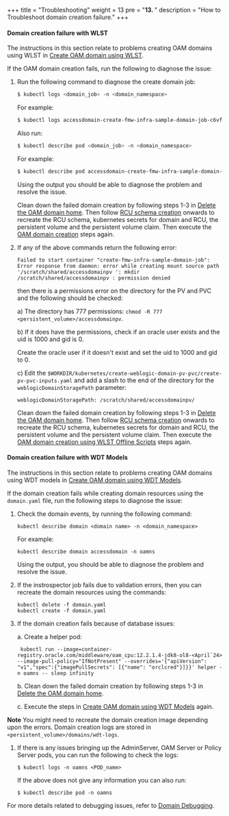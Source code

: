 +++
title = "Troubleshooting"
weight = 13
pre = "<b>13. </b>"
description = "How to Troubleshoot domain creation failure."
+++

#### Domain creation failure with WLST

The instructions in this section relate to problems creating OAM domains using WLST in [Create OAM domain using WLST](../create-oam-domains/create-oam-domains-using-wlst).

If the OAM domain creation fails, run the following to diagnose the issue:

1. Run the following command to diagnose the create domain job:

   ```bash
   $ kubectl logs <domain_job> -n <domain_namespace>
   ```
   
   For example:
   
   ```bash
   $ kubectl logs accessdomain-create-fmw-infra-sample-domain-job-c6vfb -n oamns
   ```
   
   Also run:

   ```bash
   $ kubectl describe pod <domain_job> -n <domain_namespace>
   ```   

   For example:
   
   ```bash
   $ kubectl describe pod accessdomain-create-fmw-infra-sample-domain-job-c6vfb -n oamns
   ```
   
   Using the output you should be able to diagnose the problem and resolve the issue. 
   
   Clean down the failed domain creation by following steps 1-3 in [Delete the OAM domain home](../manage-oam-domains/delete-domain-home). Then follow [RCU schema creation](../prepare-your-environment/#rcu-schema-creation) onwards to recreate the RCU schema, kubernetes secrets for domain and RCU, the persistent volume and the persistent volume claim. Then execute the [OAM domain creation](../create-oam-domains) steps again.
   
1. If any of the above commands return the following error:

   ```
   Failed to start container "create-fmw-infra-sample-domain-job": Error response from daemon: error while creating mount source path
   '/scratch/shared/accessdomainpv ': mkdir /scratch/shared/accessdomainpv : permission denied
   ```
    
   then there is a permissions error on the directory for the PV and PVC and the following should be checked:
   
   a) The directory has 777 permissions: `chmod -R 777 <persistent_volume>/accessdomainpv`.
   
   b) If it does have the permissions, check if an oracle user exists and the uid is 1000 and gid is 0.
   
   Create the oracle user if it doesn't exist and set the uid to 1000 and gid to 0.
   
   c) Edit the `$WORKDIR/kubernetes/create-weblogic-domain-pv-pvc/create-pv-pvc-inputs.yaml` and add a slash to the end of the directory for the `weblogicDomainStoragePath` parameter:
   
   ```
   weblogicDomainStoragePath: /scratch/shared/accessdomainpv/
   ```
   
   Clean down the failed domain creation by following steps 1-3 in [Delete the OAM domain home](../manage-oam-domains/delete-domain-home). Then follow [RCU schema creation](../prepare-your-environment/#rcu-schema-creation) onwards to recreate the RCU schema, kubernetes secrets for domain and RCU, the persistent volume and the persistent volume claim. Then execute the [OAM domain creation using WLST Offline Scripts](../create-oam-domains/create-oam-domains-using-wlst) steps again.

#### Domain creation failure with WDT Models

The instructions in this section relate to problems creating OAM domains using WDT models in [Create OAM domain using WDT Models](../create-oam-domains/create-oam-domains-using-wdt-models).

If the domain creation fails while creating domain resources using the `domain.yaml` file, run the following steps to diagnose the issue: 

1. Check the domain events, by running the following command:

   ```
   kubectl describe domain <domain name> -n <domain_namespace>
   ```
   
   For example:

   ```
   kubectl describe domain accessdomain -n oamns
   ```
   
   Using the output, you should be able to diagnose the problem and resolve the issue.

1. If the instrospector job fails due to validation errors, then you can recreate the domain resources using the commands:

   ```
   kubectl delete -f domain.yaml
   kubectl create -f domain.yaml
   ```

1. If the domain creation fails because of database issues:

   a. Create a helper pod:

   ```
	kubectl run --image=container-registry.oracle.com/middleware/oam_cpu:12.2.1.4-jdk8-ol8-<April`24> --image-pull-policy="IfNotPresent" --overrides='{"apiVersion": "v1","spec":{"imagePullSecrets": [{"name": "orclcred"}]}}' helper -n oamns -- sleep infinity
	```

	b. Clean down the failed domain creation by following steps 1-3 in [Delete the OAM domain home](manage-oam-domains/delete-domain-home). 
	
	c. Execute the steps in [Create OAM domain using WDT Models](../create-oam-domains/create-oam-domains-using-wdt-models) again.

**Note** You might need to recreate the domain creation image depending upon the errors. Domain creation logs are stored in `<persistent_volume>/domains/wdt-logs`.

1. If there is any issues bringing up the AdminServer, OAM Server or Policy Server pods, you can run the following to check the logs:

   ```
   $ kubectl logs -n oamns <POD_name> 
   ```

   If the above does not give any information you can also run:

   ```
   $ kubectl describe pod -n oamns
   ```
   
For more details related to debugging issues, refer to [Domain Debugging](https://oracle.github.io/weblogic-kubernetes-operator/managing-domains/debugging/).